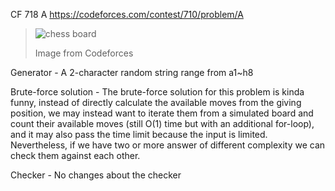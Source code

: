 CF 718 A https://codeforces.com/contest/710/problem/A

>![chess board](https://espresso.codeforces.com/96da823b1b13b6cb4a868e77d380e136b9b34eb5.png)
>
>Image from Codeforces


Generator - A 2-character random string range from a1~h8

Brute-force solution - The brute-force solution for this problem is kinda funny, instead of directly calculate the available moves from the giving position, we may instead want to iterate them from a simulated board and count their available moves (still O(1) time but with an additional for-loop), and it may also pass the time limit because the input is limited. Nevertheless, if we have two or more answer of different complexity we can check them against each other.

Checker - No changes about the checker
